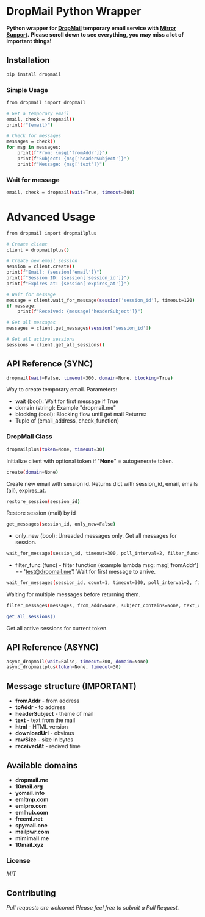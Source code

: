 # DropMail Python Wrapper

**Python wrapper for [DropMail](https://dropmail.me) temporary email service with [Mirror Support](https://mirror2.dropmail.info/).**
**Please scroll down to see everything, you may miss a lot of important things!**

## Installation

```bash
pip install dropmail
```

### Simple Usage

```bash
from dropmail import dropmail

# Get a temporary email
email, check = dropmail()
print(f"{email}")

# Check for messages
messages = check()
for msg in messages:
    print(f"From: {msg['fromAddr']}")
    print(f"Subject: {msg['headerSubject']}")
    print(f"Message: {msg['text']}")
```

### Wait for message

```bash
email, check = dropmail(wait=True, timeout=300)
```

# Advanced Usage

```bash
from dropmail import dropmailplus

# Create client
client = dropmailplus()

# Create new email session
session = client.create()
print(f"Email: {session['email']}")
print(f"Session ID: {session['session_id']}")
print(f"Expires at: {session['expires_at']}")

# Wait for message
message = client.wait_for_message(session['session_id'], timeout=120)
if message:
    print(f"Received: {message['headerSubject']}")

# Get all messages
messages = client.get_messages(session['session_id'])

# Get all active sessions
sessions = client.get_all_sessions()
```

## API Reference (SYNC)
```bash
dropmail(wait=False, timeout=300, domain=None, blocking=True)
```
Way to create temporary email.
Parameters:
- wait (bool): Wait for first message if True
- domain (string): Example "dropmail.me"
- blocking (bool): Blocking flow until get mail 
Returns:
- Tuple of (email_address, check_function)

### DropMail Class
```bash
dropmailplus(token=None, timeout=30)
```
Initialize client with optional token if "**None**" = autogenerate token.

```bash
create(domain=None)
```
Create new email with session id. 
Returns dict with session_id, email, emails (all), expires_at.

```bash
restore_session(session_id)
```
Restore session (mail) by id

```bash
get_messages(session_id, only_new=False)
```
- only_new (bool): Unreaded messages only.
Get all messages for session.

```bash
wait_for_message(session_id, timeout=300, poll_interval=2, filter_func=None, only_new=True)
```
- filter_func (func) - filter function (example lambda msg: msg['fromAddr'] == 'test@dropmail.me')
Wait for first message to arrive.

```bash
wait_for_messages(session_id, count=1, timeout=300, poll_interval=2, filter_func=None)
```
Waiting for multiple messages before returning them.

```bash
filter_messages(messages, from_addr=None, subject_contains=None, text_contains=None)
```

```bash
get_all_sessions()
```
Get all active sessions for current token.

## API Reference (ASYNC)

```bash
async_dropmail(wait=False, timeout=300, domain=None)
async_dropmailplus(token=None, timeout=30)
```

## Message structure (IMPORTANT)

- **fromAddr** - from address
- **toAddr** - to address
- **headerSubject** - theme of mail
- **text** - text from the mail
- **html** - HTML version
- **downloadUrl** - obvious
- **rawSize** - size in bytes
- **receivedAt** - recived time

## Available domains
- **dropmail.me**
- **10mail.org**
- **yomail.info**
- **emltmp.com**
- **emlpro.com**
- **emlhub.com**
- **freeml.net**
- **spymail.one**
- **mailpwr.com**
- **mimimail.me**
- **10mail.xyz**

### License
*MIT*

## Contributing
*Pull requests are welcome! Please feel free to submit a Pull Request.*
